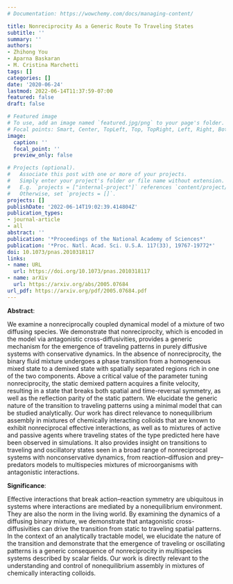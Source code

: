 ```yaml
---
# Documentation: https://wowchemy.com/docs/managing-content/

title: Nonreciprocity As a Generic Route To Traveling States
subtitle: ''
summary: ''
authors:
- Zhihong You
- Aparna Baskaran
- M. Cristina Marchetti
tags: []
categories: []
date: '2020-06-24'
lastmod: 2022-06-14T11:37:59-07:00
featured: false
draft: false

# Featured image
# To use, add an image named `featured.jpg/png` to your page's folder.
# Focal points: Smart, Center, TopLeft, Top, TopRight, Left, Right, BottomLeft, Bottom, BottomRight.
image:
  caption: ''
  focal_point: ''
  preview_only: false

# Projects (optional).
#   Associate this post with one or more of your projects.
#   Simply enter your project's folder or file name without extension.
#   E.g. `projects = ["internal-project"]` references `content/project/deep-learning/index.md`.
#   Otherwise, set `projects = []`.
projects: []
publishDate: '2022-06-14T19:02:39.414804Z'
publication_types:
- journal-article
- all
abstract: ''
publication: '*Proceedings of the National Academy of Sciences*'
publication: '*Proc. Natl. Acad. Sci. U.S.A. 117(33), 19767-19772*'
doi: 10.1073/pnas.2010318117
links:
- name: URL
  url: https://doi.org/10.1073/pnas.2010318117
- name: arXiv
  url: https://arxiv.org/abs/2005.07684
url_pdf: https://arxiv.org/pdf/2005.07684.pdf
---
```


**Abstract**:

We examine a nonreciprocally coupled dynamical model of a mixture of two diffusing species. We demonstrate that nonreciprocity, which is encoded in the model via antagonistic cross-diffusivities, provides a generic mechanism for the emergence of traveling patterns in purely diffusive systems with conservative dynamics. In the absence of nonreciprocity, the binary fluid mixture undergoes a phase transition from a homogeneous mixed state to a demixed state with spatially separated regions rich in one of the two components. Above a critical value of the parameter tuning nonreciprocity, the static demixed pattern acquires a finite velocity, resulting in a state that breaks both spatial and time-reversal symmetry, as well as the reflection parity of the static pattern. We elucidate the generic nature of the transition to traveling patterns using a minimal model that can be studied analytically. Our work has direct relevance to nonequilibrium assembly in mixtures of chemically interacting colloids that are known to exhibit nonreciprocal effective interactions, as well as to mixtures of active and passive agents where traveling states of the type predicted here have been observed in simulations. It also provides insight on transitions to traveling and oscillatory states seen in a broad range of nonreciprocal systems with nonconservative dynamics, from reaction–diffusion and prey–predators models to multispecies mixtures of microorganisms with antagonistic interactions.


**Significance**:

Effective interactions that break action–reaction symmetry are ubiquitous in systems where interactions are mediated by a nonequilibrium environment. They are also the norm in the living world. By examining the dynamics of a diffusing binary mixture, we demonstrate that antagonistic cross-diffusivities can drive the transition from static to traveling spatial patterns. In the context of an analytically tractable model, we elucidate the nature of the transition and demonstrate that the emergence of traveling or oscillating patterns is a generic consequence of nonreciprocity in multispecies systems described by scalar fields. Our work is directly relevant to the understanding and control of nonequilibrium assembly in mixtures of chemically interacting colloids.